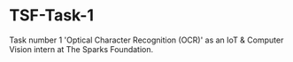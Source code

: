 # TSF-Task-1
Task number 1 'Optical Character Recognition (OCR)' as an IoT & Computer Vision intern at The Sparks Foundation.
